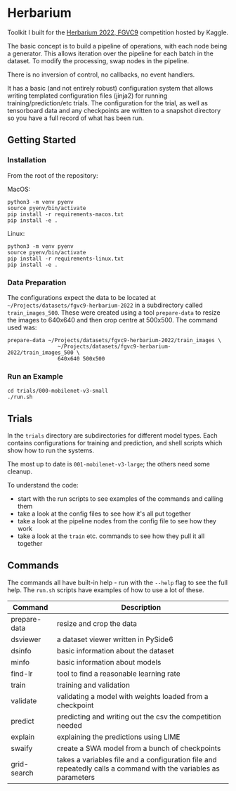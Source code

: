 # Herbarium

Toolkit I built for the [Herbarium 2022, FGVC9](https://www.kaggle.com/c/herbarium-2022-fgvc9) competition hosted by Kaggle.

The basic concept is to build a pipeline of operations, with each node being a generator. This allows iteration over 
the pipeline for each batch in the dataset. To modify the processing, swap nodes in the pipeline. 

There is no inversion of control, no callbacks, no event handlers.

It has a basic (and not entirely robust) configuration system that allows writing templated configuration files
(jinja2) for running training/prediction/etc trials. The configuration for the trial, as well as tensorboard data 
and any checkpoints are written to a snapshot directory so you have a full record of what has been run.

## Getting Started

### Installation

From the root of the repository:

MacOS:

    python3 -m venv pyenv
    source pyenv/bin/activate
    pip install -r requirements-macos.txt
    pip install -e .

Linux:

    python3 -m venv pyenv
    source pyenv/bin/activate
    pip install -r requirements-linux.txt
    pip install -e .

### Data Preparation

The configurations expect the data to be located at `~/Projects/datasets/fgvc9-herbarium-2022` in a subdirectory 
called `train_images_500`. These were created using a tool `prepare-data` to resize the images to 640x640 and then
crop centre at 500x500. The command used was:

    prepare-data ~/Projects/datasets/fgvc9-herbarium-2022/train_images \
                    ~/Projects/datasets/fgvc9-herbarium-2022/train_images_500 \
                    640x640 500x500

### Run an Example

    cd trials/000-mobilenet-v3-small
    ./run.sh

## Trials

In the `trials` directory are subdirectories for different model types. Each contains configurations for training 
and prediction, and shell scripts which show how to run the systems. 

The most up to date is `001-mobilenet-v3-large`; the others need some cleanup.

To understand the code:

* start with the run scripts to see examples of the commands and calling them
* take a look at the config files to see how it's all put together
* take a look at the pipeline nodes from the config file to see how they work
* take a look at the `train` etc. commands to see how they pull it all together

## Commands

The commands all have built-in help - run with the `--help` flag to see the full help. The `run.sh`
scripts have examples of how to use a lot of these.


| Command      | Description                                                |
|--------------|------------------------------------------------------------|
| prepare-data | resize and crop the data                                   |
| dsviewer     | a dataset viewer written in PySide6                        |
| dsinfo       | basic information about the dataset                        |
| minfo        | basic information about models                             |
| find-lr      | tool to find a reasonable learning rate                    |
| train        | training and validation                                    |
| validate     | validating a model with weights loaded from a checkpoint   |
| predict      | predicting and writing out the csv the competition needed  |
| explain      | explaining the predictions using LIME                      |
| swaify       | create a SWA model from a bunch of checkpoints             |
| grid-search  | takes a variables file and a configuration file and repeatedly calls a command with the variables as parameters |

